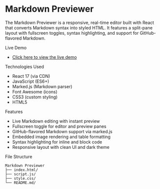 # Markdown Previewer

The Markdown Previewer is a responsive, real-time editor built with React that converts Markdown syntax into styled HTML. It features a split-pane layout with fullscreen toggles, syntax highlighting, and support for GitHub-flavored Markdown.


Live Demo
- [Click here to view the live demo](https://sayantan-pachal.github.io/FCC_Project/12.Markdown%20Previewer)

Technologies Used

- React 17 (via CDN)
- JavaScript (ES6+)
- Marked.js (Markdown parser)
- Font Awesome (icons)
- CSS3 (custom styling)
- HTML5

Features

- Live Markdown editing with instant preview
- Fullscreen toggle for editor and preview panes
- GitHub-flavored Markdown support via marked.js
- Embedded image rendering and table formatting
- Syntax highlighting for inline and block code
- Responsive layout with clean UI and dark theme

File Structure
```
Markdown Previewer
├── index.html/
├── script.js/
├── style.css/
└── README.md/
```